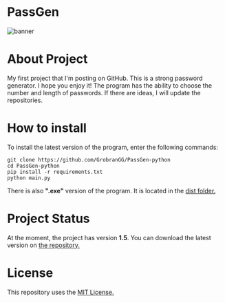 # PassGen
![banner](https://i.ibb.co/D8PfRDx/bannerreadme.png)

# About Project
My first project that I'm posting on GitHub. This is a strong password generator. I hope you enjoy it!
The program has the ability to choose the number and length of passwords.
If there are ideas, I will update the repositories.

# How to install
To install the latest version of the program, enter the following commands:
```
git clone https://github.com/GrobranGG/PassGen-python
cd PassGen-python
pip install -r requirements.txt
python main.py
```

There is also __".exe"__ version of the program. It is located in the [dist folder.](https://github.com/GrobranGG/PassGen-python/tree/main/dist)

# Project Status
At the moment, the project has version __1.5__. You can download the latest version on [the repository.](https://github.com/GrobranGG/PassGen-python)

# License
This repository uses the [MIT License.](https://github.com/GrobranGG/PassGen-python/blob/main/LICENSE)
